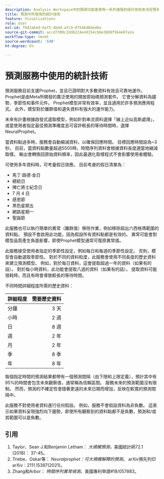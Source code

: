 ```yaml
---
description: Analysis Workspace中的預測功能會使用一系列進階的統計技術來決定預測值。
title: 預測中所使用的統計技術
feature: Visualizations
role: User
exl-id: f042a6dd-6af5-4bdd-afc9-07546d8ded6e
source-git-commit: accd7300c2dd6224e4d154cb6e3889f564e07a1a
workflow-type: tm+mt
source-wordcount: '549'
ht-degree: 6%

---
```


# 預測服務中使用的統計技術

預測服務目前支援Prophet，並且已證明對大多數資料有效且可靠地運作。 Prophet是由Meta所開發的廣泛使用的開放原始碼預測套件。 它會分解資料為趨勢、季節性和事件元件。 Prophet模型非常有效率，並且適用於許多預測應用程式。 此外，模型對於離群值和遺失資料有強大的運作能力。

未來有計畫根據啟發式選取模型，例如針對串流資料選擇「線上近似高斯處理」，或當使用者指定最佳預測準確度且可容許較長的等待時間時，選擇NeuralProphet。

當資料點過多時，服務會自動縮減資料，以確保回應時間。 目標回應時間設為~3秒。 目前，當資料點數量超過5500時，時間序列資料會根據資料長度適當地縮減取樣。 輸出會轉換回原始資料頻率，因此最適化取樣程式不會影響使用者體驗。

可使用多年資料時，可考量假日效應。 目前考慮的假日清單為：

* 馬丁·路德·金日
* 總統日
* 陣亡將士紀念日
* 7 月 4 日
* 感恩節
* 黑色星期五
* 網路星期一
* 聖誕節

此服務也可以執行簡單的異常（離群值）移除作業，例如移除超出六西格瑪範圍的資料點。 預設不會啟用此功能，因為假設所有資料點都是有效的。 異常可能會對模型品質產生負面影響，即使Prophet模型通常可復原異常值。

此服務接受使用者指定的季節性設定，例如每日和每週的季節性設定。 否則，模型會自動選取季節性。 對於不同的資料粒度，此服務會使用不同長度的歷史資料來建立預測模型。 例如，對於每日資料，這會提取超過一年的資料（如果有的話）。 對於每小時資料，此功能會提取八週的資料（如果有的話）。 提取資料可能很耗時，而且有時會導致較長的等待時間。

不同時間詳細程度所需的歷史資料：

| 詳細程度 | 需要歷史資料 |
|---|--:|
| 分鐘 | 3 天 |
| 小時 | 2 週 |
| 日 | 8 週 |
| 週 | 2 年 |
| 月 | 2 年 |
| 季 | 8 季 |
| 年 | 8 年 |


每個指定時間的預測結果都帶有一個預測間隔（由下限和上限定義），預計其中有95%的時間會包含未來觀察值，通常稱為信賴區間。 服務未來的預測範圍沒有限制。 然而，預測的不確定性會隨著更遠的未來日期而增加，反映在較寬的預測間隔中。

此服務不對使用者資料進行任何假設。 例如，服務不會假設資料為非負數。 這表示如果資料呈現強烈向下趨勢，即使所有觀察到的資料點都不是負數，預測和/或其範圍可以是負數。


## 引用

1. Taylor、Sean J.和Benjamin Letham： *大規模預測。*&#x200B;美國統計師72.1 (2018)： 37-45。
1. Triebe、Oskar等： *Neuralprophet：可大規模解釋的預測。* arXiv預先列印arXiv：2111.15397(2021)。
1. Zhang和Arbor： *時間序列異常偵測。*&#x200B;美國專利申請#18/057883。
